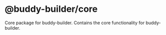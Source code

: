 # @buddy-builder/core

Core package for buddy-builder.
Contains the core functionality for buddy-builder.